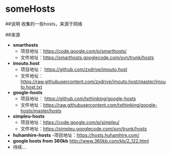 someHosts
=========

##说明
收集的一些hosts，来源于网络

##来源
- **smarthosts**
    - 项目地址：<https://code.google.com/p/smarthosts/>
    - 文件地址：https://smarthosts.googlecode.com/svn/trunk/hosts
- **imouto.host**
    - 项目地址： <https://github.com/zxdrive/imouto.host>
    - 文件地址：https://raw.githubusercontent.com/zxdrive/imouto.host/master/imouto.host.txt
- **google-hosts**
    - 项目地址： <https://github.com/txthinking/google-hosts>
    - 文件地址：https://raw.githubusercontent.com/txthinking/google-hosts/master/hosts
- **simpleu-hosts**
    - 项目地址：https://code.google.com/p/simpleu/
    - 文件地址：https://simpleu.googlecode.com/svn/trunk/hosts
- **huhamhire-hosts** 
    -项目地址：<https://hosts.huhamhire.com/>
- **google hosts from 360kb** <http://www.360kb.com/kb/2_122.html>
- 待续...
